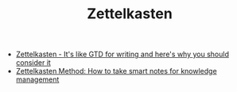 ﻿---
tags:
- zettelkasten
- knowledge management
- note-taking
- PKM
title: Zettelkasten
type: note
---
- [Zettelkasten - It's like GTD for writing and here's why you should consider it](https://writingcooperative.com/zettelkasten-its-like-gtd-for-writing-and-here-s-why-you-should-consider-it-7dddf02be394)
- [Zettelkasten Method: How to take smart notes for knowledge management](https://leananki.com/zettelkasten-method-smart-notes/)